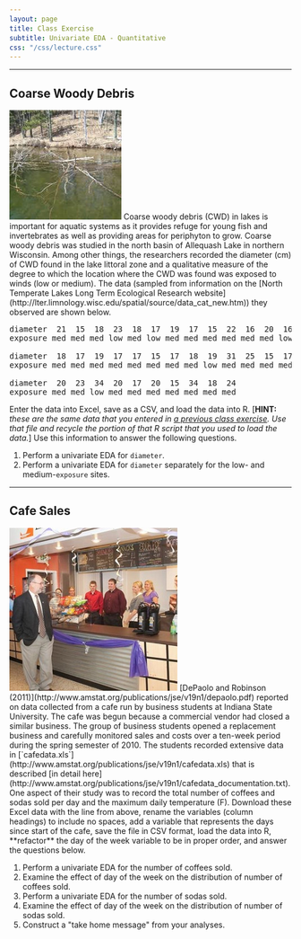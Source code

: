 ```yaml
---
layout: page
title: Class Exercise
subtitle: Univariate EDA - Quantitative
css: "/css/lecture.css"
---
```


----

## Coarse Woody Debris
<img src="../zimgs/cwd2.jpg" alt="CWD" class="img-right">
Coarse woody debris (CWD) in lakes is important for aquatic systems as it provides refuge for young fish and invertebrates as well as providing areas for periphyton to grow.  Coarse woody debris was studied in the north basin of Allequash Lake in northern Wisconsin.  Among other things, the researchers recorded the diameter (cm) of CWD found in the lake littoral zone and a qualitative measure of the degree to which the location where the CWD was found was exposed to winds (low or medium).  The data (sampled from information on the [North Temperate Lakes Long Term Ecological Research website](http://lter.limnology.wisc.edu/spatial/source/data_cat_new.htm)) they observed are shown below.

<pre>
diameter  21  15  18  23  18  17  19  17  15  22  16  20  16  17  18  15  16  24  24  23
exposure med med med low med low med med med med med med low med med med med low med med

diameter  18  17  19  17  17  15  17  18  19  31  25  15  17  34  16  18  19  15  16  15
exposure med med med med med med med med low med med med med low low med med med low med

diameter  20  23  34  20  17  20  15  34  18  24
exposure med med low med med med med med med med
</pre>

Enter the data into Excel, save as a CSV, and load the data into R.  [**HINT:** *these are the same data that you entered in [a previous class exercise](../Getting_Started_R/CE.html).  Use that file and recycle the portion of that R script that you used to load the data.*]  Use this information to answer the following questions.

1. Perform a univariate EDA for `diameter`.
1. Perform a univariate EDA for `diameter` separately for the low- and medium-`exposure` sites.

----

## Cafe Sales
<img src="../zimgs/cafe.jpg" alt="Cafe" class="img-right">
[DePaolo and Robinson (2011)](http://www.amstat.org/publications/jse/v19n1/depaolo.pdf) reported on data collected from a cafe run by business students at Indiana State University.  The cafe was begun because a commercial vendor had closed a similar business.  The group of business students opened a replacement business and carefully monitored sales and costs over a ten-week period during the spring semester of 2010.  The students recorded extensive data in [`cafedata.xls`](http://www.amstat.org/publications/jse/v19n1/cafedata.xls) that is described [in detail here](http://www.amstat.org/publications/jse/v19n1/cafedata_documentation.txt).  One aspect of their study was to record the total number of coffees and sodas sold per day and the maximum daily temperature (F).  Download these Excel data with the line from above, rename the variables (column headings) to include no spaces, add a variable that represents the days since start of the cafe, save the file in CSV format, load the data into R, **refactor** the day of the week variable to be in proper order, and answer the questions below.

1. Perform a univariate EDA for the number of coffees sold.
1. Examine the effect of day of the week on the distribution of number of coffees sold.
1. Perform a univariate EDA for the number of sodas sold.
1. Examine the effect of day of the week on the distribution of number of sodas sold.
1. Construct a "take home message" from your analyses.
